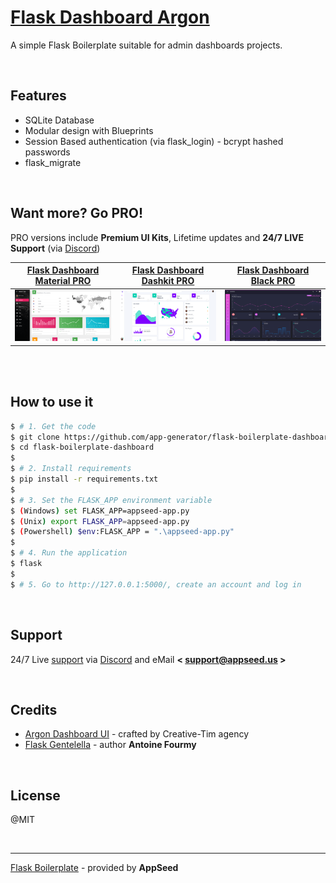 # [Flask Dashboard Argon](https://appseed.us/admin-dashboards/flask-boilerplate-dashboard-argon)

A simple Flask Boilerplate suitable for admin dashboards projects.

<br />

## Features

- SQLite Database
- Modular design with Blueprints
- Session Based authentication (via flask_login) - bcrypt hashed passwords
- flask_migrate

<br />

## Want more? Go PRO!

PRO versions include **Premium UI Kits**, Lifetime updates and **24/7 LIVE Support** (via [Discord](https://discord.gg/fZC6hup))

| [Flask Dashboard Material PRO](https://appseed.us/admin-dashboards/flask-dashboard-material-pro) | [Flask Dashboard Dashkit PRO](https://appseed.us/admin-dashboards/flask-dashboard-dashkit-pro) | [Flask Dashboard Black PRO](https://appseed.us/admin-dashboards/flask-dashboard-black-pro) |
| --- | --- | --- |
| [![Flask Dashboard Material PRO](https://raw.githubusercontent.com/app-generator/static/master/products/flask-dashboard-material-pro-screen.png)](https://appseed.us/admin-dashboards/flask-dashboard-material-pro)  | [![Flask Dashboard Dashkit PRO](https://raw.githubusercontent.com/app-generator/static/master/products/flask-dashboard-dashkit-pro-screen.png)](https://appseed.us/admin-dashboards/flask-dashboard-dashkit-pro) | [![Flask Dashboard Black PRO](https://raw.githubusercontent.com/app-generator/static/master/products/flask-dashboard-black-pro-screen.png)](https://appseed.us/admin-dashboards/flask-dashboard-black-pro)

<br />
<br />

## How to use it

```bash
$ # 1. Get the code
$ git clone https://github.com/app-generator/flask-boilerplate-dashboard.git
$ cd flask-boilerplate-dashboard
$ 
$ # 2. Install requirements
$ pip install -r requirements.txt
$
$ # 3. Set the FLASK_APP environment variable
$ (Windows) set FLASK_APP=appseed-app.py
$ (Unix) export FLASK_APP=appseed-app.py
$ (Powershell) $env:FLASK_APP = ".\appseed-app.py"
$
$ # 4. Run the application
$ flask
$
$ # 5. Go to http://127.0.0.1:5000/, create an account and log in
```

<br />

## Support

24/7 Live [support](appseed.us/support) via [Discord](https://discord.gg/fZC6hup) and eMail **< support@appseed.us >**

<br />

## Credits

- [Argon Dashboard UI](https://www.creative-tim.com/product/argon-dashboard) - crafted by Creative-Tim agency
- [Flask Gentelella](https://github.com/afourmy/flask-gentelella) - author **Antoine Fourmy**

<br />

## License

@MIT

<br />

---
[Flask Boilerplate](https://appseed.us/boilerplate-code/flask-boilerplate) - provided by **AppSeed**
